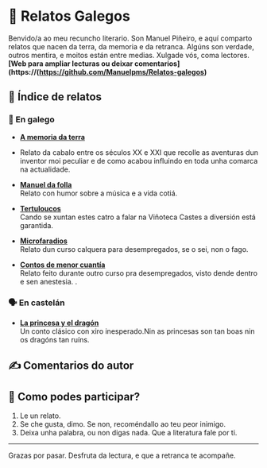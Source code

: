 # 📖 Relatos Galegos

Benvido/a ao meu recuncho literario. Son Manuel Piñeiro, e aquí comparto relatos que nacen da terra, da memoria e da retranca. Algúns son verdade, outros mentira, e moitos están entre medias. Xulgade vós, coma lectores.
 **[Web para ampliar lecturas ou deixar comentarios](https://(https://github.com/Manuelpms/Relatos-galegos)**




## 🧭 Índice de relatos

### 🌿 En galego

- **[A memoria da terra](https://github.com/Manuelpms/Relatos-galegos/blob/main/A%20memoria%20da%20terra.pdf)**
- Relato da cabalo entre os séculos XX e XXI que recolle as aventuras dun inventor moi peculiar e de como acabou influindo en toda unha comarca na actualidade.

- **[Manuel da folla](https://github.com/Manuelpms/Relatos-galegos/blob/main/Manuel%20da%20Folla.pdf)**  
 Relato con humor sobre a música e a vida cotiá.

- **[Tertuloucos](https://github.com/Manuelpms/Relatos-galegos/blob/main/Tertuloucos.pdf)**  
 Cando se xuntan estes catro a falar na Viñoteca Castes a diversión está garantida.

- **[Microfaradios](https://github.com/Manuelpms/Relatos-galegos/blob/main/Microfaradios%20a%2028%20bytes%20e%20medio.pdf)**  
  Relato dun curso calquera para desempregados, se o sei, non o fago.

- **[Contos de menor cuantía](https://github.com/Manuelpms/Relatos-galegos/blob/main/Contos%20de%20menor%20cuant%C3%ADa.pdf)**  
 Relato feito durante outro curso pra desempregados, visto dende dentro e sen anestesia.
.


### 🗣️ En castelán

- **[La princesa y el dragón](https://github.com/Manuelpms/Relatos-galegos/blob/main/La%20princesa%20y%20el%20drag%C3%B3n.pdf)**  
  Un conto clásico con xiro inesperado.Nin as princesas son tan boas nin os dragóns tan ruíns.

## ✍️ Comentarios do autor


## 💬 Como podes participar?

1. Le un relato.
2. Se che gusta, dimo. Se non, recoméndallo ao teu peor inimigo.
3. Deixa unha palabra, ou non digas nada. Que a literatura fale por ti.

---

Grazas por pasar. Desfruta da lectura, e que a retranca te acompañe.
